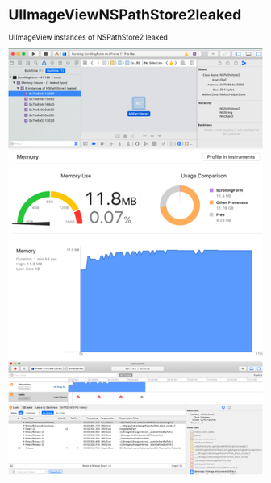 # UIImageViewNSPathStore2leaked
UIImageView instances of NSPathStore2 leaked

![alt text](leak.png "iPhone image")
![alt text](memory.png "iPhone image")
![alt text](instruments.png "iPhone image")
